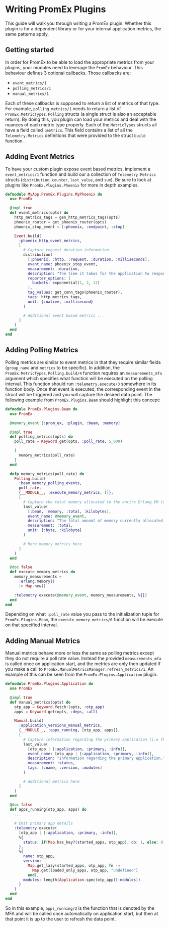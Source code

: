 # Writing PromEx Plugins

This guide will walk you through writing a PromEx plugin. Whether this plugin is for a dependent library or for your
internal application metrics, the same patterns apply.

## Getting started

In order for PromEx to be able to load the appropriate metrics from your plugins, your modules need to leverage the
`PromEx` behaviour. This behaviour defines 3 optional callbacks. Those callbacks are:

-   `event_metrics/1`
-   `polling_metrics/1`
-   `manual_metrics/1`

Each of these callbacks is supposed to return a list of metrics of that type. For example, `polling_metrics/1` needs to
return a list of `PromEx.MetricTypes.Polling` structs (a single struct is also an acceptable return). By doing this, you
plugin can load your metrics and deal with the nuances of each metric type properly. Each of the `MetricTypes` structs
all have a field called `:metrics`. This field contains a list of all the `Telemetry.Metrics` definitions that were
provided to the struct `build` function.

## Adding Event Metrics

To have your custom plugin expose event based metrics, implement a `event_metrics/1` function and build our a collection
of `Telemetry.Metrics` structs (`distribution`, `counter`, `last_value`, and `sum`). Be sure to look at plugins like
`PromEx.Plugins.Phoenix` for more in depth examples.

```elixir
defmodule MyApp.PromEx.Plugins.MyPhoenix do
  use PromEx

  @impl true
  def event_metrics(opts) do
    http_metrics_tags = gen_http_metrics_tags(opts)
    phoenix_router = get_phoenix_router(opts)
    phoenix_stop_event = [:phoenix, :endpoint, :stop]

    Event.build(
      :phoenix_http_event_metrics,
      [
        # Capture request duration information
        distribution(
          [:phoenix, :http, :request, :duration, :milliseconds],
          event_name: phoenix_stop_event,
          measurement: :duration,
          description: "The time it takes for the application to respond to HTTP requests.",
          reporter_options: [
            buckets: exponential(1, 2, 12)
          ],
          tag_values: get_conn_tags(phoenix_router),
          tags: http_metrics_tags,
          unit: {:native, :millisecond}
        )

        # Additional event based metrics ...
      ]
    )
  end
end
```

## Adding Polling Metrics

Polling metrics are similar to event metrics in that they require similar fields (`group_name` and `metrics` to be
specific). In addition, the `PromEx.MetricTypes.Polling.build/4` function requires an `measurements_mfa` argument which
specifies what function will be executed on the polling interval. This function should run `:telemetry.execute/3`
somewhere in its function body. Once that event is executed, the corresponding event in the struct will be triggered and
you will capture the desired data point. The following example from `PromEx.Plugins.Beam` should highlight this concept:

```elixir
defmodule PromEx.Plugins.Beam do
  use PromEx

  @memory_event [:prom_ex, :plugin, :beam, :memory]

  @impl true
  def polling_metrics(opts) do
    poll_rate = Keyword.get(opts, :poll_rate, 5_000)

    [
      memory_metrics(poll_rate)
    ]
  end

  defp memory_metrics(poll_rate) do
    Polling.build(
      :beam_memory_polling_events,
      poll_rate,
      {__MODULE__, :execute_memory_metrics, []},
      [
        # Capture the total memory allocated to the entire Erlang VM (or BEAM for short)
        last_value(
          [:beam, :memory, :total, :kilobytes],
          event_name: @memory_event,
          description: "The total amount of memory currently allocated.",
          measurement: :total,
          unit: {:byte, :kilobyte}
        )

        # More memory metrics here
      ]
    )
  end

  @doc false
  def execute_memory_metrics do
    memory_measurements =
      :erlang.memory()
      |> Map.new()

    :telemetry.execute(@memory_event, memory_measurements, %{})
  end
end
```

Depending on what `:poll_rate` value you pass to the initialization tuple for `PromEx.Plugins.Beam`, the
`execute_memory_metrics/0` function will be execute on that specified interval.

## Adding Manual Metrics

Manual metrics behave more or less the same as polling metrics except they do not require a poll rate value. Instead the
provided `measurements_mfa` is called once on application start, and the metrics are only then updated if you make a
call to `PromEx.ManualMetricsManager.refresh_metrics/1`. An example of this can be seen from the
`PromEx.Plugins.Application` plugin:

```elixir
defmodule PromEx.Plugins.Application do
  use PromEx

  @impl true
  def manual_metrics(opts) do
    otp_app = Keyword.fetch!(opts, :otp_app)
    apps = Keyword.get(opts, :deps, :all)

    Manual.build(
      :application_versions_manual_metrics,
      {__MODULE__, :apps_running, [otp_app, apps]},
      [
        # Capture information regarding the primary application (i.e the user's application)
        last_value(
          [otp_app | [:application, :primary, :info]],
          event_name: [otp_app | [:application, :primary, :info]],
          description: "Information regarding the primary application.",
          measurement: :status,
          tags: [:name, :version, :modules]
        )

        # Additional metrics here
      ]
    )
  end

  @doc false
  def apps_running(otp_app, apps) do
    ...

    # Emit primary app details
    :telemetry.execute(
      [otp_app | [:application, :primary, :info]],
      %{
        status: if(Map.has_key?(started_apps, otp_app), do: 1, else: 0)
      },
      %{
        name: otp_app,
        version:
          Map.get_lazy(started_apps, otp_app, fn ->
            Map.get(loaded_only_apps, otp_app, "undefined")
          end),
        modules: length(Application.spec(otp_app)[:modules])
      }
    )
  end
end
```

So in this example, `apps_running/2` is the function that is denoted by the MFA and will be called once automatically on
application start, but then at that point it is up to the user to refresh the data point.
